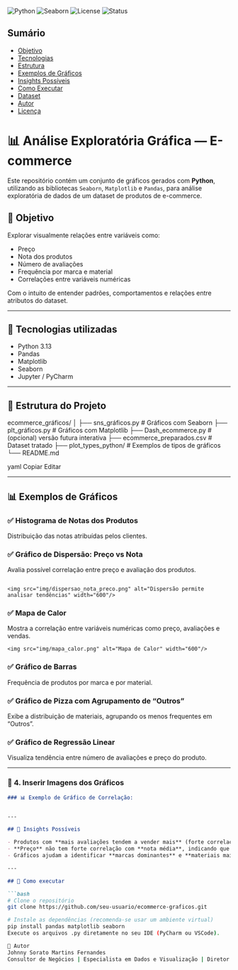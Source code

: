 ![Python](https://img.shields.io/badge/Python-3.13-blue?logo=python)
![Seaborn](https://img.shields.io/badge/Seaborn-Visualização-orange?logo=seaborn)
![License](https://img.shields.io/badge/Licença-MIT-green)
![Status](https://img.shields.io/badge/Status-Em%20Desenvolvimento-yellow)

## Sumário

- [Objetivo](#-objetivo)
- [Tecnologias](#-Tecnologias-utilizadas)
- [Estrutura](#-estrutura-do-projeto)
- [Exemplos de Gráficos](#-exemplos-de-gráficos)
- [Insights Possíveis](#-insights-possíveis)
- [Como Executar](#-como-executar)
- [Dataset](#-dataset)
- [Autor](#-autor)
- [Licença](#-licença)


# 📊 Análise Exploratória Gráfica — E-commerce

Este repositório contém um conjunto de gráficos gerados com **Python**, utilizando as bibliotecas `Seaborn`, `Matplotlib` e `Pandas`, para análise exploratória de dados de um dataset de produtos de e-commerce.

## 🎯 Objetivo

Explorar visualmente relações entre variáveis como:

- Preço
- Nota dos produtos
- Número de avaliações
- Frequência por marca e material
- Correlações entre variáveis numéricas

Com o intuito de entender padrões, comportamentos e relações entre atributos do dataset.

---

## 🧰 Tecnologias utilizadas

- Python 3.13
- Pandas
- Matplotlib
- Seaborn
- Jupyter / PyCharm

---

## 📁 Estrutura do Projeto

ecommerce_gráficos/
│
├── sns_gráficos.py # Gráficos com Seaborn
├── plt_gráficos.py # Gráficos com Matplotlib
├── Dash_ecommerce.py # (opcional) versão futura interativa
├── ecommerce_preparados.csv # Dataset tratado
├── plot_types_python/ # Exemplos de tipos de gráficos
└── README.md

yaml
Copiar
Editar

---

## 📊 Exemplos de Gráficos

### ✅ Histograma de Notas dos Produtos
Distribuição das notas atribuídas pelos clientes.

### ✅ Gráfico de Dispersão: Preço vs Nota
Avalia possível correlação entre preço e avaliação dos produtos.

```

<img src="img/dispersao_nota_preco.png" alt="Dispersão permite analisar tendências" width="600"/>

```

### ✅ Mapa de Calor
Mostra a correlação entre variáveis numéricas como preço, avaliações e vendas.

```
<img src="img/mapa_calor.png" alt="Mapa de Calor" width="600"/>
```


### ✅ Gráfico de Barras
Frequência de produtos por marca e por material.

### ✅ Gráfico de Pizza com Agrupamento de “Outros”
Exibe a distribuição de materiais, agrupando os menos frequentes em “Outros”.

### ✅ Gráfico de Regressão Linear
Visualiza tendência entre número de avaliações e preço do produto.


---

### 📸 4. **Inserir Imagens dos Gráficos**

```markdown
### 📊 Exemplo de Gráfico de Correlação:


---

## 📌 Insights Possíveis

- Produtos com **mais avaliações tendem a vender mais** (forte correlação).
- **Preço** não tem forte correlação com **nota média**, indicando que produtos baratos podem ser bem avaliados.
- Gráficos ajudam a identificar **marcas dominantes** e **materiais mais populares**.

---

## 🚀 Como executar

```bash
# Clone o repositório
git clone https://github.com/seu-usuario/ecommerce-graficos.git

# Instale as dependências (recomenda-se usar um ambiente virtual)
pip install pandas matplotlib seaborn
Execute os arquivos .py diretamente no seu IDE (PyCharm ou VSCode).

📎 Autor
Johnny Sorato Martins Fernandes
Consultor de Negócios | Especialista em Dados e Visualização | Diretor Executivo da Tutoreanos - Unidade Primavera do Leste
